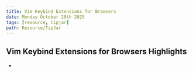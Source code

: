 ```yaml
---
title: Vim Keybind Extensions for Browsers
date: Monday October 20th 2025
tags: [resource, tipjar]
path: Resource/TipJar
---
```


## Vim Keybind Extensions for Browsers Highlights
-
